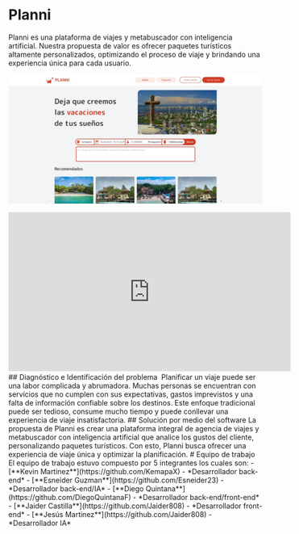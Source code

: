# Planni
Planni es una plataforma de viajes y metabuscador con inteligencia artificial. Nuestra propuesta de valor es ofrecer paquetes turísticos altamente personalizados, optimizando el proceso de viaje y brindando una experiencia única para cada usuario.

![vista de inicio](https://github.com/lastHunter956/planni-developers-/blob/main/imagenes/1.jpg)
<iframe width="560" height="315" src="https://tecnoutb-my.sharepoint.com/:v:/g/personal/dquintana_utb_edu_co/EUUVvBVRdAxLqWHn6pkwXVwBBC15CzNFIyR9MS-QTl4A2A?nav=eyJyZWZlcnJhbEluZm8iOnsicmVmZXJyYWxBcHAiOiJPbmVEcml2ZUZvckJ1c2luZXNzIiwicmVmZXJyYWxBcHBQbGF0Zm9ybSI6IldlYiIsInJlZmVycmFsTW9kZSI6InZpZXciLCJyZWZlcnJhbFZpZXciOiJNeUZpbGVzTGlua0NvcHkifX0&e=iHmNtf" title="demo" frameborder="0" allow="accelerometer; autoplay; clipboard-write; encrypted-media; gyroscope; picture-in-picture; web-share" allowfullscreen></iframe>
## Diagnóstico e Identificación del problema 
Planificar un viaje puede ser una labor complicada y abrumadora. Muchas personas se encuentran con servicios que no cumplen con sus expectativas, gastos imprevistos y una falta de información confiable sobre los destinos.
Este enfoque tradicional puede ser tedioso, consume mucho tiempo y puede conllevar una experiencia de viaje insatisfactoria.
## Solución por medio del software
La propuesta de Planni es crear una plataforma integral de agencia de viajes y metabuscador con inteligencia artificial que analice los gustos del cliente, personalizando paquetes turísticos. Con esto, Planni busca ofrecer una experiencia de viaje única y optimizar la planificación.
# Equipo de trabajo
El equipo de trabajo estuvo compuesto por 5 integrantes los cuales son:
- [**Kevin Martinez**](https://github.com/KemapaX) - *Desarrollador back-end*
- [**Esneider Guzman**](https://github.com/Esneider23) - *Desarrollador back-end/IA*
- [**Diego Quintana**](https://github.com/DiegoQuintanaF) - *Desarrollador back-end/front-end*
- [**Jaider Castilla**](https://github.com/Jaider808) - *Desarrollador front-end*
- [**Jesús Martinez**](https://github.com/Jaider808) - *Desarrollador IA*
